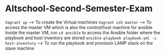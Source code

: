 # Altschool-Second-Semester-Exam

`Vagrant up` --> To create the Virtual machines
`Vagrant ssh master` --> To access the master VM which is also the control/host machine for ansible
Inside the master VM, run `cd ansible` to access the Ansible folder where the playbook and host inventory are stored
`ansible-playbook playbook.yml -i host-inventory` --> To run the playbook and provision LAMP stack on the slave machine
